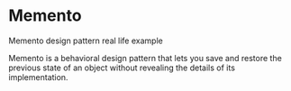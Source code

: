 # Memento
Memento design pattern real life example

Memento is a behavioral design pattern that lets you save and restore the previous state of an object without revealing the details of its implementation.
